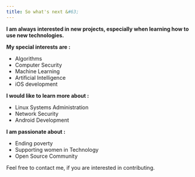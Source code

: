 ```yaml
---
title: So what's next &#63;
---
```


<strong>I am always interested in new projects, especially when learning how to use new technologies.</strong>

<strong>My special interests are :</strong> 
* Algorithms
* Computer Security
* Machine Learning
* Artificial Intelligence
* iOS development

<strong>I would like to learn more about :</strong> 
* Linux Systems Administration
* Network Security 
* Android Development

<strong>I am passionate about :</strong> 
* Ending poverty
* Supporting women in Technology
* Open Source Community


Feel free to contact me, if you are interested in contributing.